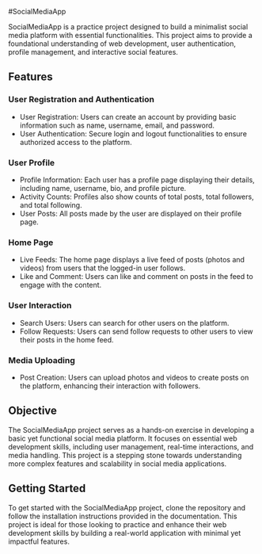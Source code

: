 #SocialMediaApp

SocialMediaApp is a practice project designed to build a minimalist social media platform with essential functionalities. This project aims to provide a foundational understanding of web development, user authentication, profile management, and interactive social features.

## Features

### User Registration and Authentication
- User Registration: Users can create an account by providing basic information such as name, username, email, and password.
- User Authentication: Secure login and logout functionalities to ensure authorized access to the platform.

### User Profile
- Profile Information: Each user has a profile page displaying their details, including name, username, bio, and profile picture.
- Activity Counts: Profiles also show counts of total posts, total followers, and total following.
- User Posts: All posts made by the user are displayed on their profile page.

### Home Page
- Live Feeds: The home page displays a live feed of posts (photos and videos) from users that the logged-in user follows.
- Like and Comment: Users can like and comment on posts in the feed to engage with the content.

### User Interaction
- Search Users: Users can search for other users on the platform.
- Follow Requests: Users can send follow requests to other users to view their posts in the home feed.

### Media Uploading
- Post Creation: Users can upload photos and videos to create posts on the platform, enhancing their interaction with followers.

## Objective

The SocialMediaApp project serves as a hands-on exercise in developing a basic yet functional social media platform. It focuses on essential web development skills, including user management, real-time interactions, and media handling. This project is a stepping stone towards understanding more complex features and scalability in social media applications.

## Getting Started

To get started with the SocialMediaApp project, clone the repository and follow the installation instructions provided in the documentation. This project is ideal for those looking to practice and enhance their web development skills by building a real-world application with minimal yet impactful features.

